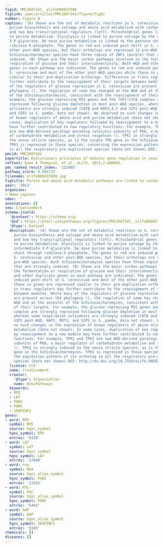 ```yaml
---
figid: PMC3687341__elife00603f008
figlink: /pmc/articles/PMC3687341/figure/fig8/
number: Figure 8
caption: '(A) Shown are the set of metabolic reactions in S. cerevisise associating
  purine biosynthesis and salvage and amino acid metabolism with carbon metabolism,
  and two key transcriptional regulators (left). Mitochondrial genes link respiration
  to purine metabolism. Glycolysis is linked to purine salvage by the metabolic intermediate
  3-P-glycerate. De novo purine metabolism is linked to the pentose shunt through
  ribulose-5-phosphate. The genes in red are induced post-shift in S. cerevisiae and
  other post-WGD species, but their orthologs are repressed in pre-WGD species. Both
  Schizosaccharomyces species have three copies of ZWF1 (purple) that are strongly
  induced. (B) Shown are the major carbon pathways involved in the fermentation or
  respiration of glucose and their interconnectivity. Both WGD and other duplicate
  genes in each pathway are indicated. The genes in red are induced post-shift in
  S. cerevisiae and most of the other post-WGD species while those in green are repressed
  similar to their pre-duplication orthologs. Differences in trans regulators may
  further contribute to the reassignment of their targets between modules. While many
  of the regulators of glucose repression in S. cerevisiae are present across the
  phylogeny (), the regulation of some has changed at the WGD and at the ancestor
  of the Schizosaccharomyces, consistent with the reassignment of their targets. For
  example, the glucose repressing MIG genes and the TUP1-CYC8 complex are strongly
  repressed following glucose depletion in most post-WGD species, whereas some respiration
  activators are strongly induced (CAT8 and HAP2,4,5 and SIP2 post-WGD, HAP2, MOT3,
  and SIP2 in S. pombe, data not shown). We observed no such changes in the expression
  of known regulators of amino acid and purine metabolism (data not shown). In some
  cases, duplication of key regulators followed by reassignment to a new module may
  have further contributed to new regulatory functions. For example, TPK1 and TPK3
  are two WGD-derived paralogs encoding catalytic subunits of PKA, a major regulator
  of carbohydrate metabolism and stress responses (). TPK1 in strongly induced in
  the sensu stricto species, as is the single TPK gene in the Schizosaccharomyces.
  TPK3 is repressed in those species, conserving the expression pattern of its ortholog
  in all the respiratory pre-duplication species (data not shown).DOI: http://dx.doi.org/10.7554/eLife.00603.017'
pmcid: PMC3687341
papertitle: Evolutionary principles of modular gene regulation in yeasts.
reftext: Dawn A Thompson, et al. eLife. 2013;2:e00603.
pmc_ranked_result_index: '121405'
pathway_score: 0.905733
filename: elife00603f008.jpg
figtitle: Purine and amino acid metabolic pathways are linked to carbon metabolism
year: '2013'
organisms:
- Homo sapiens
ndex: ''
annotations: []
seo: CreativeWork
schema-jsonld:
  '@context': https://schema.org/
  '@id': https://pfocr.wikipathways.org/figures/PMC3687341__elife00603f008.html
  '@type': Dataset
  description: '(A) Shown are the set of metabolic reactions in S. cerevisise associating
    purine biosynthesis and salvage and amino acid metabolism with carbon metabolism,
    and two key transcriptional regulators (left). Mitochondrial genes link respiration
    to purine metabolism. Glycolysis is linked to purine salvage by the metabolic
    intermediate 3-P-glycerate. De novo purine metabolism is linked to the pentose
    shunt through ribulose-5-phosphate. The genes in red are induced post-shift in
    S. cerevisiae and other post-WGD species, but their orthologs are repressed in
    pre-WGD species. Both Schizosaccharomyces species have three copies of ZWF1 (purple)
    that are strongly induced. (B) Shown are the major carbon pathways involved in
    the fermentation or respiration of glucose and their interconnectivity. Both WGD
    and other duplicate genes in each pathway are indicated. The genes in red are
    induced post-shift in S. cerevisiae and most of the other post-WGD species while
    those in green are repressed similar to their pre-duplication orthologs. Differences
    in trans regulators may further contribute to the reassignment of their targets
    between modules. While many of the regulators of glucose repression in S. cerevisiae
    are present across the phylogeny (), the regulation of some has changed at the
    WGD and at the ancestor of the Schizosaccharomyces, consistent with the reassignment
    of their targets. For example, the glucose repressing MIG genes and the TUP1-CYC8
    complex are strongly repressed following glucose depletion in most post-WGD species,
    whereas some respiration activators are strongly induced (CAT8 and HAP2,4,5 and
    SIP2 post-WGD, HAP2, MOT3, and SIP2 in S. pombe, data not shown). We observed
    no such changes in the expression of known regulators of amino acid and purine
    metabolism (data not shown). In some cases, duplication of key regulators followed
    by reassignment to a new module may have further contributed to new regulatory
    functions. For example, TPK1 and TPK3 are two WGD-derived paralogs encoding catalytic
    subunits of PKA, a major regulator of carbohydrate metabolism and stress responses
    (). TPK1 in strongly induced in the sensu stricto species, as is the single TPK
    gene in the Schizosaccharomyces. TPK3 is repressed in those species, conserving
    the expression pattern of its ortholog in all the respiratory pre-duplication
    species (data not shown).DOI: http://dx.doi.org/10.7554/eLife.00603.017'
  license: CC0
  name: CreativeWork
  creator:
    '@type': Organization
    name: WikiPathways
  keywords:
  - RPE
  - LAT
  - PHB2
  - POMC
  - SERPINF2
genes:
- word: RPE
  symbol: RPE
  source: hgnc_symbol
  hgnc_symbol: RPE
  entrez: '6120'
- word: LAT
  symbol: LAT
  source: hgnc_symbol
  hgnc_symbol: LAT
  entrez: '27040'
- word: rea
  symbol: REA
  source: hgnc_alias_symbol
  hgnc_symbol: PHB2
  entrez: '11331'
- word: POC-
  symbol: POC
  source: hgnc_alias_symbol
  hgnc_symbol: POMC
  entrez: '5443'
- word: AAP
  symbol: AAP
  source: hgnc_alias_symbol
  hgnc_symbol: SERPINF2
  entrez: '5345'
chemicals: []
diseases: []
---
```

